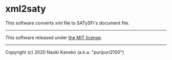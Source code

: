 
# xml2saty

This software converts xml file to SATySFi's document file.

---

This software released under [the MIT license](https://github.com/puripuri2100/xml2saty/blob/master/LICENSE).

---

Copyright (c) 2020 Naoki Kaneko (a.k.a. "puripuri2100")